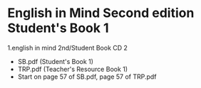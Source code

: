 # English in Mind Second edition Student's Book 1

1.english in mind 2nd/Student Book CD 2

- SB.pdf (Student's Book 1)
- TRP.pdf (Teacher's Resource Book 1)
- Start on page 57 of SB.pdf, page 57 of TRP.pdf

## 